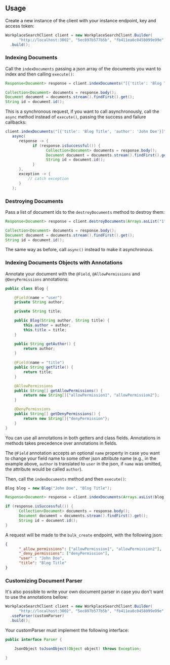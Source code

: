 ## Usage

Create a new instance of the client with your instance endpoint, key and access token:

```java
WorkplaceSearchClient client = new WorkplaceSearchClient.Builder(
      "http://localhost:3002", "5ec897b577b5b", "fb411ea6c0458099e99e")
  .build();
```

### Indexing Documents

Call the `indexDocuments` passing a json array of the documents you want to index and then calling `execute()`:

```java
Response<Document> response = client.indexDocuments("[{'title': 'Blog Title', 'author': 'John Doe'}]").execute();

Collection<Document> documents = response.body();
Document document = documents.stream().findFirst().get();
String id = document.id();
```

This is a synchronous request, if you want to call asynchronously, call the `async` method instead of `execute()`, passing the success and failure callbacks:

```java
client.indexDocuments("[{'title': 'Blog Title', 'author': 'John Doe'}]").
   async(
      response -> {
            if (response.isSuccessful()) {
                  Collection<Document> documents = response.body();
                  Document document = documents.stream().findFirst().get();
                  String id = document.id();
            }
      },
      exception -> {
          // catch exception
      }
   );
```

### Destroying Documents

Pass a list of document ids to the `destroyDocuments` method to destroy them:

```java
Response<Document> response = client.destroyDocuments(Arrays.asList("1", "2")).execute();

Collection<Document> documents = response.body();
Document document = documents.stream().findFirst().get();
String id = document.id();
```

The same way as before, call `async()` instead to make it asynchronous.

### Indexing Documents Objects with Annotations

Annotate your document with the `@Field`, `@AllowPermissions` and `@DenyPermissions` annotations:

```java
public class Blog {

    @Field(name = "user")
    private String author;

    private String title;

    public Blog(String author, String title) {
        this.author = author;
        this.title = title;
    }

    public String getAuthor() {
        return author;
    }
    
    @Field(name = "title")
    public String getTitle() {
        return title;
    }

    @AllowPermissions
    public String[] getAllowPermissions() {
        return new String[]{"allowPermission1", "allowPermission2"};
    }

    @DenyPermissions
    public String[] getDenyPermissions() {
        return new String[]{"denyPermission"};
    }
}
```

You can use all annotations in both getters and class fields. Annotations in methods takes precedence over annotations in fields.

The `@Field` annotation accepts an optional `name` property in case you want to change your field name to some other json attribute name (e.g., in the example above, `author` is translated to `user` in the json, if `name` was omitted, the attribute would be called `author`).

Then, call the `indexDocuments` method and then `execute()`:

```java
Blog blog = new Blog("John Doe", "Blog Title");

Response<Document> response = client.indexDocuments(Arrays.asList(blog)).execute();

if (response.isSuccessful()) {
      Collection<Document> documents = response.body();
      Document document = documents.stream().findFirst().get();
      String id = document.id();
}
```

A request will be made to the `bulk_create` endpoint, with the following json: 

```json
{
      "_allow_permissions": ["allowPermission1", "allowPermission2"],
      "_deny_permissions": ["denyPermission"],
      "user" : "John Doe",
      "title": "Blog Title"
}
```

### Customizing Document Parser

It's also possible to write your own document parser in case you don't want to use the annotations bellow:

```java
WorkplaceSearchClient client = new WorkplaceSearchClient.Builder(
      "http://localhost:3002", "5ec897b577b5b", "fb411ea6c0458099e99e")
  .useParser(customParser)
  .build();
```

Your customParser must implement the following interface:

```java
public interface Parser {

	JsonObject toJsonObject(Object object) throws Exception;

}
```
